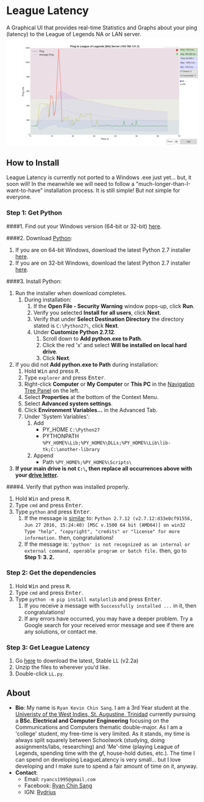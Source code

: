 # League Latency

A Graphical UI that provides real-time Statistics and Graphs about your ping (latency) to the League of Legends NA or LAN server.
![image](https://github.com/RyanChinSang/LeagueLatency/raw/master/History/Raw/v2.3a%20Stable/Screenshots/league_latency_v2.3a.png)

## How to Install
League Latency is currently not ported to a Windows .exe just yet... but, it soon will!
In the meanwhile we will need to follow a "much-longer-than-I-want-to-have" installation process.
It is still simple! But not simple for everyone.

### Step 1: Get Python

####1. Find out your Windows version (64-bit or 32-bit) [here](https://support.microsoft.com/en-us/help/13443/windows-which-operating-system).

####2. Download [Python](https://www.python.org/):
1. If you are on 64-bit Windows, download the latest Python 2.7 installer [here](https://www.python.org/ftp/python/2.7.12/python-2.7.12.amd64.msi).
2. If you are on 32-bit Windows, download the latest Python 2.7 installer [here](https://www.python.org/ftp/python/2.7.12/python-2.7.12.msi).

####3. Install Python:
1. Run the installer when download completes.
    1. During installation:
        1. If the **Open File - Security Warning** window pops-up, click **Run**.
        2. Verify you selected **Install for all users**, click **Next**.
        3. Verify that under **Select Destination Directory** the directory stated is `C:\Python27\`, click **Next**.
        4. Under **Customize Python 2.7.12**.
            1. Scroll down to **Add python.exe to Path**.
            2. Click the red 'x' and select **Will be installed on local hard drive**.
            3. Click **Next**.
2. If you did not **Add python.exe to Path** during installation:
    1. Hold <kbd>Win</kbd> and press <kbd>R</kbd>.
    2. Type `explorer` and press <kbd>Enter</kbd>.
    3. Right-click **Computer** or **My Computer** or **This PC** in the <u>Navigation Tree Panel</u> on the left.
    4. Select **Properties** at the bottom of the Context Menu.
    5. Select **Advanced system settings**.
    6. Click **Environment Variables...** in the Advanced Tab.
    7. Under 'System Variables':
        1. Add
            * PY_HOME
            `C:\Python27`
            * PYTHONPATH
            `%PY_HOME%\Lib;%PY_HOME%\DLLs;%PY_HOME%\Lib\lib-tk;C:\another-library`
        2. Append
            * Path
            `%PY_HOME%;%PY_HOME%\Scripts\`
3. **If your main drive is not `C:\`, then replace all occurrences above with your [drive letter](http://www.sevenforums.com/tutorials/82994-drive-letter-add-change-remove-windows.html).**

####4. Verify that python was installed properly.
1. Hold <kbd>Win</kbd> and press <kbd>R</kbd>.
2. Type `cmd` and press <kbd>Enter</kbd>.
3. Type `python` and press <kbd>Enter</kbd>.
    1. If the message is <u>similar</u> to:
    `Python 2.7.12 (v2.7.12:d33e0cf91556, Jun 27 2016, 15:24:40) [MSC v.1500 64 bit (AMD64)] on win32
    Type "help", "copyright", "credits" or "license" for more information.`
    then, congratulations!
    2. If the message is:
    `'python' is not recognized as an internal or external command, operable program or batch file.﻿`
    then, go to **Step 1: 3. 2.**

### Step 2: Get the dependencies
1. Hold <kbd>Win</kbd> and press <kbd>R</kbd>.
2. Type `cmd` and press <kbd>Enter</kbd>.
3. Type `python -m pip install matplotlib` and press <kbd>Enter</kbd>.
    1. If you receive a message with `Successfully installed ...` in it, then congratulations!
    2. If any errors have occurred, you may have a deeper problem. Try a Google search for your received error message and see if there are any solutions, or contact me.

### Step 3: Get League Latency
1. Go [here](https://github.com/RyanChinSang/LeagueLatency/raw/master/History/v2.3a%20Stable.zip) to download the latest, Stable LL (v2.2a)
2. Unzip the files to wherever you'd like.
3. Double-click `LL.py`.

## About
* **Bio**: My name is `Ryan Kevin Chin Sang`. I am a 3rd Year student at the [Univeristy of the West Indies, St. Augustine, Trinidad](http://sta.uwi.edu/) currently pursuing a **BSc. Electrical and Computer Engineering** focusing on the Communications and Computers thematic double-major. As I am a 'college' student, my free-time is very limited. As it stands, my time is always split squarely between Schoolwork (studying, doing assignments/labs, researching) and 'Me'-time (playing League of Legends, spending time with the gf, house-hold duties, etc.). The time I can spend on developing LeagueLatency is very small... but I love developing and I make sure to spend a fair amount of time on it, anyway.
* **Contact**:
    * Email: `ryancs1995@gmail.com`
    * Facebook: [Ryan Chin Sang](https://www.facebook.com/RyanCS1995)
    * IGN: [Rydrius](http://na.op.gg/summoner/userName=Rydrius)
